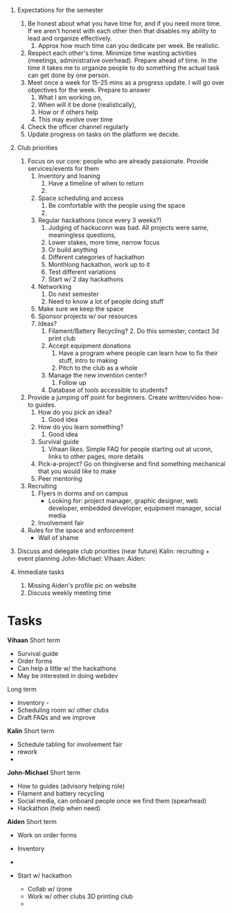 1. Expectations for the semester
	1. Be honest about what you have time for, and if you need more time. If we aren't honest with each other then that disables my ability to lead and organize effectively.
		1. Approx how much time can you dedicate per week. Be realistic.
	2. Respect each other's time. Minimize time wasting activities (meetings, administrative overhead). Prepare ahead of time. In the time it takes me to organize people to do something the actual task can get done by one person.
	3. Meet once a week for 15-25 mins as a progress update. I will go over objectives for the week. Prepare to answer 
		1) What I am working on, 
		2) When will it be done (realistically), 
		3) How or if others help
		4) This may evolve over time
	4. Check the officer channel regularly
	5. Update progress on tasks on the platform we decide.

2. Club priorities
	1. Focus on our core: people who are already passionate. Provide services/events for them
		1. Inventory and loaning
			1. Have a timeline of when to return
			2. 
		2. Space scheduling and access
			1. Be comfortable with the people using the space
			2. 
		3. Regular hackathons (once every 3 weeks?)
			1. Judging of hackuconn was bad. All projects were same, meaningless questions, 
			2. Lower stakes, more time, narrow focus
			3. Or build anything
			4. Different categories of hackathon
			5. Monthlong hackathon, work up to it
			6. Test different variations
			7. Start w/ 2 day hackathons
		4. Networking
			1. Do next semester
			2. Need to know a lot of people doing stuff
		5. Make sure we keep the space
		6. Sponsor projects w/ our resources
		7. Ideas?
			1. Filament/Battery Recycling?
				2. Do this semester, contact 3d print club
			2. Accept equipment donations
				1. Have a program where people can learn how to fix their stuff, intro to making
				2. Pitch to the club as a whole
			3. Manage the new invention center?
				1. Follow up
			4. Database of tools accessible to students?
	3. Provide a jumping off point for beginners. Create written/video how-to guides.
		1. How do you pick an idea?
			1. Good idea
		2. How do you learn something? 
			1. Good idea
		3. Survival guide
			1. Vihaan likes. Simple FAQ for people starting out at uconn, links to other pages, more details
		4. Pick-a-project? Go on thingiverse and find something mechanical that you would like to make
		5. Peer mentoring
	4. Recruiting
		1. Flyers in dorms and on campus
			- Looking for: project manager, graphic designer, web developer, embedded developer, equipment manager, social media
		2. Involvement fair
	5. Rules for the space and enforcement
		- Wall of shame
3. Discuss and delegate club priorities (near future)
Kalin: recruiting + event planning
John-Michael:
Vihaan: 
Aiden: 

4. Immediate tasks
	1. Missing Aiden's profile pic on website
	2. Discuss weekly meeting time

# Tasks
**Vihaan**
Short term
- Survival guide 
- Order forms
- Can help a little w/ the hackathons
- May be interested in doing webdev

Long term
- Inventory - 
- Scheduling room w/ other clubs 
- Draft FAQs and we improve

**Kalin**
Short term
- Schedule tabling for involvement fair
- rework
- 

**John-Michael**
Short term
- How to guides (advisory helping role)
- Filament and battery recycling
- Social media, can onboard people once we find them (spearhead)
- Hackathon (help when need)

**Aiden**
Short term
- Work on order forms
- Inventory
- 

- Start w/ hackathon
	- Collab w/ izone
	- Work w/ other clubs 3D printing club
	- 